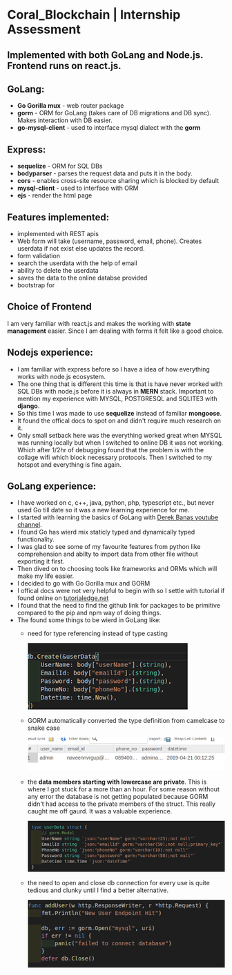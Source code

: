 # Coral_Blockchain | Internship Assessment

## Implemented with both GoLang and Node.js. Frontend runs on react.js.

## GoLang:
- **Go Gorilla mux** - web router package 
- **gorm** - ORM for GoLang (takes care of DB migrations and DB sync). Makes interaction with DB easier.
- **go-mysql-client** - used to interface mysql dialect with the **gorm**

## Express:
- **sequelize** - ORM for SQL DBs
- **bodyparser** - parses the request data and puts it in the body.
- **cors** - enables cross-site resource sharing which is blocked by default
- **mysql-client** - used to interface with ORM
- **ejs** - render the html page

## Features implemented:
- implemented with REST apis
- Web form will take (username, password, email, phone). Creates userdata if not exist else updates the record.
- form validation
- search the userdata with the help of email
- ability to delete the userdata
- saves the data to the online databse provided 
- bootstrap for

## Choice of Frontend
I am very familiar with react.js and makes the working with **state management** easier. Since I am dealing with forms it felt like a good choice.

## Nodejs experience:
- I am familiar with express before so I have a idea of how everything works with node.js ecosystem.
- The one thing that is different this time is that is have never worked with SQL DBs with node.js before it is always in **MERN** stack. Important to mention my experience with MYSQL, POSTGRESQL and SQLITE3 with **django**.
- So this time I was made to use **sequelize** instead of familiar **mongoose**.
- It found the offical docs to spot on and didn't require much research on it. 
- Only small setback here was the everything worked great when MYSQL was running locally but when I switched to online DB it was not working. Which after 1/2hr of debugging found that the problem is with the collage wifi which block necessary protocols. Then I switched to my hotspot and everything is  fine again.

## GoLang experience:
- I have worked on c, c++, java, python, php, typescript etc., but never used Go till date so it was a new learning experience for me.
- I started with learning the basics of GoLang with [Derek Banas youtube channel](https://www.youtube.com/watch?v=CF9S4QZuV30).
- I found Go has wierd mix staticly typed and dynamically typed functionality.
- I was glad to see some of my favourite features from python like comprehension and abilty to import data from other file without exporting it first.
- Then dived on to choosing tools like frameworks and ORMs which will make my life easier.
- I decided to go with Go Gorilla mux and GORM 
- I offical docs were not very helpful to begin with so I settle with tutorial if found online on [tutorialedge.net](https://tutorialedge.net/golang/golang-orm-tutorial/) 
- I found that the need to find the github link for packages to be primitive compared to the pip and npm way of doing things.
- The found some things to be wierd in GoLang like:
    - need for type referencing instead of type casting

        ![](readme-imgs/type.png)
    - GORM automatically converted the type definition from camelcase to snake case

        ![](readme-imgs/sqlclient.png)
    - the **data members starting with lowercase are private**. This is where I got stuck for a more than an hour. For some reason without any error the database is not getting populated because GORM didn't had access to the private members of the struct. This really caught me off gaurd. It was a valuable experience. 

        ![](readme-imgs/struct.png)
    - the need to open and close db connection for every use is quite tedious and clunky until I find a better alternative.

        ![](readme-imgs/dbio.png)
